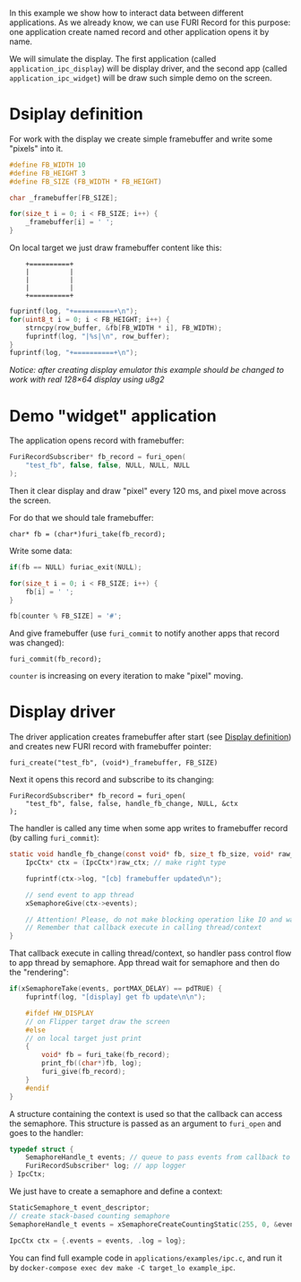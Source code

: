 In this example we show how to interact data between different applications.
As we already know, we can use FURI Record for this purpose: one application create named record and other application opens it by name.

We will simulate the display. The first application (called `application_ipc_display`) will be display driver, and the second app (called `application_ipc_widget`) will be draw such simple demo on the screen.

# Dsiplay definition

For work with the display we create simple framebuffer and write some "pixels" into it.

```C
#define FB_WIDTH 10
#define FB_HEIGHT 3
#define FB_SIZE (FB_WIDTH * FB_HEIGHT)

char _framebuffer[FB_SIZE];

for(size_t i = 0; i < FB_SIZE; i++) {
    _framebuffer[i] = ' ';
}
```

On local target we just draw framebuffer content like this:
```
    +==========+
    |          |
    |          |
    |          |
    +==========+
```

```C
fuprintf(log, "+==========+\n");
for(uint8_t i = 0; i < FB_HEIGHT; i++) {
    strncpy(row_buffer, &fb[FB_WIDTH * i], FB_WIDTH);
    fuprintf(log, "|%s|\n", row_buffer);
}
fuprintf(log, "+==========+\n");
```

_Notice: after creating display emulator this example should be changed to work with real 128×64 display using u8g2_

# Demo "widget" application

The application opens record with framebuffer:

```C
FuriRecordSubscriber* fb_record = furi_open(
    "test_fb", false, false, NULL, NULL, NULL
);
```

Then it clear display and draw "pixel" every 120 ms, and pixel move across the screen.

For do that we should tale framebuffer:

`char* fb = (char*)furi_take(fb_record);`

Write some data:

```C
if(fb == NULL) furiac_exit(NULL);

for(size_t i = 0; i < FB_SIZE; i++) {
    fb[i] = ' ';
}

fb[counter % FB_SIZE] = '#';
```
And give framebuffer (use `furi_commit` to notify another apps that record was changed):

`furi_commit(fb_record);`

`counter` is increasing on every iteration to make "pixel" moving.

# Display driver

The driver application creates framebuffer after start (see [Display definition](#Display-definition)) and creates new FURI record with framebuffer pointer:

`furi_create("test_fb", (void*)_framebuffer, FB_SIZE)`

Next it opens this record and subscribe to its changing:

```
FuriRecordSubscriber* fb_record = furi_open(
    "test_fb", false, false, handle_fb_change, NULL, &ctx
);
```

The handler is called any time when some app writes to framebuffer record (by calling `furi_commit`):

```C
static void handle_fb_change(const void* fb, size_t fb_size, void* raw_ctx) {
    IpcCtx* ctx = (IpcCtx*)raw_ctx; // make right type

    fuprintf(ctx->log, "[cb] framebuffer updated\n");

    // send event to app thread
    xSemaphoreGive(ctx->events);

    // Attention! Please, do not make blocking operation like IO and waits inside callback
    // Remember that callback execute in calling thread/context
}
```

That callback execute in calling thread/context, so handler pass control flow to app thread by semaphore. App thread wait for semaphore and then do the "rendering":

```C
if(xSemaphoreTake(events, portMAX_DELAY) == pdTRUE) {
    fuprintf(log, "[display] get fb update\n\n");

    #ifdef HW_DISPLAY
    // on Flipper target draw the screen
    #else
    // on local target just print
    {
        void* fb = furi_take(fb_record);
        print_fb((char*)fb, log);
        furi_give(fb_record);
    }
    #endif
}
```

A structure containing the context is used so that the callback can access the semaphore. This structure is passed as an argument to `furi_open` and goes to the handler:

```C
typedef struct {
    SemaphoreHandle_t events; // queue to pass events from callback to app thread
    FuriRecordSubscriber* log; // app logger
} IpcCtx;
```

We just have to create a semaphore and define a context:

```C
StaticSemaphore_t event_descriptor;
// create stack-based counting semaphore
SemaphoreHandle_t events = xSemaphoreCreateCountingStatic(255, 0, &event_descriptor);

IpcCtx ctx = {.events = events, .log = log};
```

You can find full example code in `applications/examples/ipc.c`, and run it by `docker-compose exec dev make -C target_lo example_ipc`.

![]()

